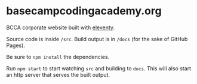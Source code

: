 # basecampcodingacademy.org

BCCA corporate website built with [eleventy](https://www.11ty.dev/).

Source code is inside `/src`. Build output is in `/docs` (for the sake of
GitHub Pages).

Be sure to `npm install` the dependencies.

Run `npm start` to start watching `src` and building to `docs`.
This will also start an http server that serves the built output.
